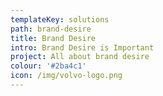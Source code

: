 ```yaml
---
templateKey: solutions
path: brand-desire
title: Brand Desire
intro: Brand Desire is Important
project: All about brand desire
colour: '#2ba4c1'
icon: /img/volvo-logo.png
---
```


